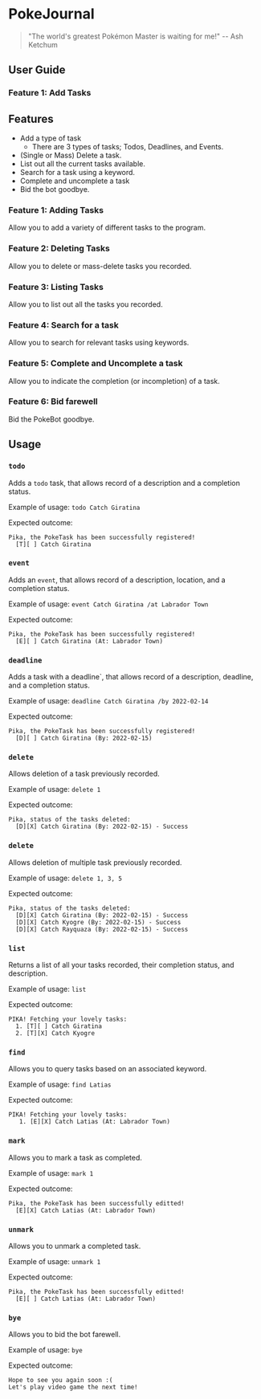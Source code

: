 # PokeJournal
> "The world's greatest Pokémon Master is waiting for me!" -- Ash Ketchum

## User Guide

### Feature 1: Add Tasks

## Features
 - Add a type of task 
   - There are 3 types of tasks; Todos, Deadlines, and Events.
 - (Single or Mass) Delete a task.
 - List out all the current tasks available.
 - Search for a task using a keyword.
 - Complete and uncomplete a task
 - Bid the bot goodbye.

### Feature 1: Adding Tasks
Allow you to add a variety of different tasks to the program.

### Feature 2: Deleting Tasks
Allow you to delete or mass-delete tasks you recorded.

### Feature 3: Listing Tasks
Allow you to list out all the tasks you recorded.

### Feature 4: Search for a task
Allow you to search for relevant tasks using keywords.

### Feature 5: Complete and Uncomplete a task
Allow you to indicate the completion (or incompletion) of a task.

### Feature 6: Bid farewell
Bid the PokeBot goodbye.

## Usage

### `todo`
Adds a `todo` task, that allows record of a description and a completion status.

Example of usage: `todo Catch Giratina`

Expected outcome:
```
Pika, the PokeTask has been successfully registered!
  [T][ ] Catch Giratina
```

### `event`
Adds an `event`, that allows record of a description, location, and a completion status.

Example of usage: `event Catch Giratina /at Labrador Town`

Expected outcome:
```
Pika, the PokeTask has been successfully registered!
  [E][ ] Catch Giratina (At: Labrador Town)
```

### `deadline`
Adds a task with a deadline`, that allows record of a description, deadline, and a completion status.

Example of usage: `deadline Catch Giratina /by 2022-02-14`

Expected outcome:
```
Pika, the PokeTask has been successfully registered!
  [D][ ] Catch Giratina (By: 2022-02-15)
```

### `delete`
Allows deletion of a task previously recorded.

Example of usage: `delete 1`

Expected outcome:
```
Pika, status of the tasks deleted:
  [D][X] Catch Giratina (By: 2022-02-15) - Success
```

### `delete`
Allows deletion of multiple task previously recorded.

Example of usage: `delete 1, 3, 5`

Expected outcome:
```
Pika, status of the tasks deleted:
  [D][X] Catch Giratina (By: 2022-02-15) - Success
  [D][X] Catch Kyogre (By: 2022-02-15) - Success
  [D][X] Catch Rayquaza (By: 2022-02-15) - Success
```

### `list`
Returns a list of all your tasks recorded, their completion status, and description.

Example of usage: `list`

Expected outcome:
```
PIKA! Fetching your lovely tasks:
  1. [T][ ] Catch Giratina
  2. [T][X] Catch Kyogre

```
### `find`
Allows you to query tasks based on an associated keyword.

Example of usage: `find Latias`

Expected outcome:
```
PIKA! Fetching your lovely tasks:
   1. [E][X] Catch Latias (At: Labrador Town)
```

### `mark`
Allows you to mark a task as completed.

Example of usage: `mark 1`

Expected outcome:
```
Pika, the PokeTask has been successfully editted!
  [E][X] Catch Latias (At: Labrador Town)
```

### `unmark`
Allows you to unmark a completed task.

Example of usage: `unmark 1`

Expected outcome:
```
Pika, the PokeTask has been successfully editted!
  [E][ ] Catch Latias (At: Labrador Town)
```

### `bye`
Allows you to bid the bot farewell.

Example of usage: `bye`

Expected outcome:
```
Hope to see you again soon :(
Let's play video game the next time!
```
